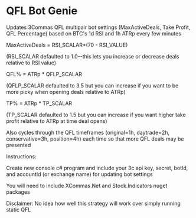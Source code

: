 # QFL Bot Genie


Updates 3Commas QFL multipair bot settings (MaxActiveDeals, Take Profit, QFL Percentage) based on BTC's 1d RSI and 1h ATRp every few minutes

MaxActiveDeals =  RSI_SCALAR*(70 - RSI_VALUE)

(RSI_SCALAR defaulted to 1.0--this lets you increase or decrease deals relative to RSI value)

QFL% = ATRp * QFLP_SCALAR

(QFLP_SCALAR defaulted to 3.5 but you can increase if you want to be more picky when opening deals relative to ATRp)

TP% = ATRp * TP_SCALAR

(TP_SCALAR defaulted to 1.5 but you can increase if you want higher take profit relative to ATRp at time deal opens)

Also cycles through the QFL timeframes (original=1h, daytrade=2h, conservative=3h, position=4h) each time so that more QFL deals may be presented


Instructions:

Create new console c# program and include your 3c api key, secret, botId, and accountId (or exchange name) for updating bot settings


You will need to include XCommas.Net and Stock.Indicators nuget packages


Disclaimer: No idea how well this strategy will work over simply running static QFL
